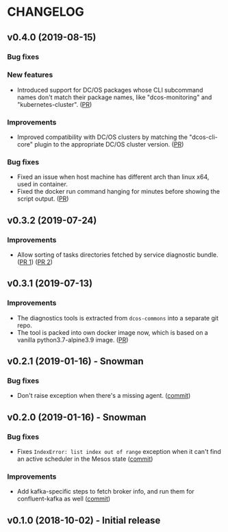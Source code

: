 # CHANGELOG

## v0.4.0 (2019-08-15)

### Bug fixes

### New features
   - Introduced support for DC/OS packages whose CLI subcommand names don't match their package names, like "dcos-monitoring" and "kubernetes-cluster".
   ([PR](https://github.com/mesosphere/dcos-sdk-service-diagnostics/pull/9))

### Improvements
   - Improved compatibility with DC/OS clusters by matching the "dcos-cli-core" plugin to the appropriate DC/OS cluster version.
   ([PR](https://github.com/mesosphere/dcos-sdk-service-diagnostics/pull/7))

### Bug fixes
   - Fixed an issue when host machine has different arch than linux x64, used in container.
   - Fixed the docker run command hanging for minutes before showing the script output.
   ([PR](https://github.com/mesosphere/dcos-sdk-service-diagnostics/pull/8/))

## v0.3.2 (2019-07-24)

### Improvements
   - Allow sorting of tasks directories fetched by service diagnostic bundle.
   ([PR 1](https://github.com/mesosphere/dcos-sdk-service-diagnostics/pull/4))
   ([PR 2](https://github.com/mesosphere/dcos-sdk-service-diagnostics/pull/6))

## v0.3.1 (2019-07-13)

### Improvements
   - The diagnostics tools is extracted from `dcos-commons` into a separate git repo.
   - The tool is packed into own docker image now, which is based on a vanilla python3.7-alpine3.9 image. 
     ([PR](https://github.com/mesosphere/dcos-sdk-service-diagnostics/pull/3))

## v0.2.1 (2019-01-16) - Snowman

### Bug fixes
   - Don't raise exception when there's a missing agent.
     ([commit](https://github.com/mesosphere/dcos-sdk-service-diagnostics/commit/36df8317c0d462da0f006541ce256f064f717d96))

## v0.2.0 (2019-01-16) - Snowman

### Bug fixes
   - Fixes `IndexError: list index out of range` exception when it can't find an
     active scheduler in the Mesos state
     ([commit](https://github.com/mesosphere/dcos-sdk-service-diagnostics/commit/ddb343271ebdc910d14206bc017118a64e9840a1))

### Improvements
   - Add kafka-specific steps to fetch broker info, and run them for
     confluent-kafka as well
     ([commit](https://github.com/mesosphere/dcos-sdk-service-diagnostics/commit/5da14f92d3fb714c3ecc7fd237f098d1753758de))

## v0.1.0 (2018-10-02) - Initial release
